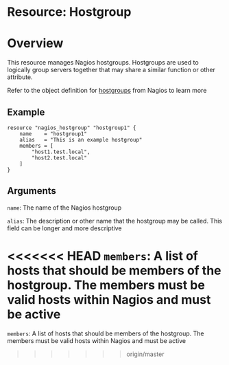 # Resource: Hostgroup

# Overview

This resource manages Nagios hostgroups. Hostgroups are used to logically group servers together that may share a
similar function or other attribute.

Refer to the object definition for [hostgroups](https://assets.nagios.com/downloads/nagioscore/docs/nagioscore/3/en/objectdefinitions.html#hostgroup) from Nagios to learn more

## Example

```hcl
resource "nagios_hostgroup" "hostgroup1" {
    name    = "hostgroup1"
    alias   = "This is an example hostgroup"
    members = [
        "host1.test.local",
        "host2.test.local"
    ]
}
```

## Arguments

`name`: The name of the Nagios hostgroup

`alias`: The description or other name that the hostgroup may be called. This field can be longer and more descriptive

<<<<<<< HEAD
`members`: A list of hosts that should be members of the hostgroup. The members must be valid hosts within Nagios and must be active
=======
`members`: A list of hosts that should be members of the hostgroup. The members must be valid hosts within Nagios and must be active
>>>>>>> origin/master
